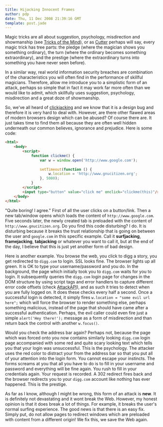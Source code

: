 ```yaml
---
title: Hijacking Innocent Frames
author: pdp
date: Thu, 11 Dec 2008 21:39:16 GMT
template: post.jade
---
```


Magic tricks are all about suggestion, psychology, misdirection and showmanship (see [Tricks of the Mind](http://www.amazon.co.uk/Tricks-Mind-Derren-Brown/dp/1905026269)), or as [Cutter](http://en.wikipedia.org/wiki/The_Prestige_(film)) perhaps will say, every magic trick has tree parts: the pledge (where the magician shows you something ordinary), the turn (where the ordinary becomes something extraordinary), and the prestige (where the extraordinary turns into something you have never seen before).

In a similar way, real world information security breaches are combination of the characteristics you will often find in the performance of skillful magicians. Therefore, allow me introduce you to a simplistic form of an attack, perhaps so simple that in fact it may work far more often than we would like to admit, which skillfully uses suggestion, psychology, misdirection and a great doze of showmanship.

So, we've all heard of [clickjacking](/blog/even-more-advanced-clickjacking/) and we know that it is a design bug and therefore it is very hard to deal with. However, are there other flawed areas of modern browsers design which can be abused? Of course there are. It just takes time to find them all because they are often well hidden underneath our common believes, ignorance and prejudice. Here is some code:

```html
<html>
	<body>
		<script>
			function clickme() {
				var w = window.open('http://www.google.com');
				
				setTimeout(function () {
					w.location = 'http://www.gnucitizen.org';
				}, 5000);
			}
		</script>
		<input type="button" value="click me" onclick="clickme(this)"/>
	</body>
</html>
```

"Quite boring! I agree." First of all the user clicks on a button/link. Then a new tab/window opens which loads the content of `http://www.google.com`. Five seconds later, the newly created tab is preloaded with the content of `http://www.gnucitizen.org`. Do you find this code disturbing? I do. It is disturbing because it breaks the trust relationship that is going on between the user and `google.com` in this specific example. Call it **surfjacking**, **framejacking**, **tabjacking** or whatever you want to call it, but at the end of the day, I believe that this is just yet another form of bad design.

Here is another example. You browse the web, you click to digg a story, you get redirected to `digg.com` to login. SSL looks fine. The browser lights up all green. It is OK to type your username/password and you do. In the background, the page which initially took you to `digg.com` waits for you to login. It subsequently queries the `digg.com` login page for changes in the DOM structure by using script tags and error handlers to capture different error code offsets (check [AttackAPI](/blog/attackapi)), and as such it tries to detect when you are fully logged on. It does these checks every half a second. Once a successful login is detected, it simply fires `w.location = "some evil url here";` which will force the browser to render something else, perhaps something malicious, instead of the page that should have came after a successful authentication. Perhaps, the evil caller could even fire just a simple `alert('Hey there!');` message as a form of misdirection and than return back the control with another `w.focus()`.

Would you check the address bar again? Perhaps not, because the page which was forced onto you now contains similarly looking `digg.com` login page accompanied with some red and quite scary looking text which tells you that your login was unsuccessful. This is the psychology. The attacker uses the red color to distract your from the address bar so that you put all of your attention into the login form. You cannot escape your instincts. The forms screams at you that all you have to do is to fill in your username and password and everything will be fine again. You rush to fill in your credentials again. Your request is recorded. A 302 redirect fires back and the browser redirects you to your `digg.com` account like nothing has ever happened. This is the prestige.

As far as I know, although I might be wrong, this form of an attack is **new**. It is definitely not devastating and it wont break the Web. However, my honest opinion is that it does break a lot of things. For example, it breaks the user's normal surfing experience. The good news is that there is an easy fix. Simply put, do not allow pages to redirect windows which are preloaded with content from a different origin! We fix this, we save the Web again.
